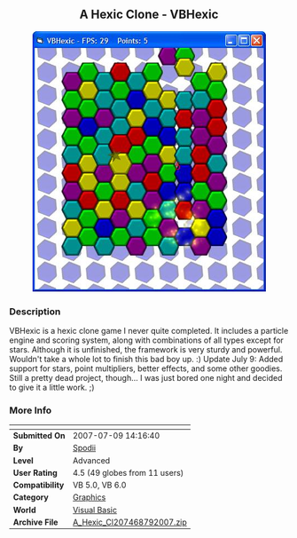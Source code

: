 ﻿<div align="center">

## A Hexic Clone \- VBHexic

<img src="PIC20069111853284513.JPG">
</div>

### Description

VBHexic is a hexic clone game I never quite completed. It includes a particle engine and scoring system, along with combinations of all types except for stars. Although it is unfinished, the framework is very sturdy and powerful. Wouldn't take a whole lot to finish this bad boy up. :) Update July 9: Added support for stars, point multipliers, better effects, and some other goodies. Still a pretty dead project, though... I was just bored one night and decided to give it a little work. ;)
 
### More Info
 


<span>             |<span>
---                |---
**Submitted On**   |2007-07-09 14:16:40
**By**             |[Spodii](https://github.com/Planet-Source-Code/PSCIndex/blob/master/ByAuthor/spodii.md)
**Level**          |Advanced
**User Rating**    |4.5 (49 globes from 11 users)
**Compatibility**  |VB 5\.0, VB 6\.0
**Category**       |[Graphics](https://github.com/Planet-Source-Code/PSCIndex/blob/master/ByCategory/graphics__1-46.md)
**World**          |[Visual Basic](https://github.com/Planet-Source-Code/PSCIndex/blob/master/ByWorld/visual-basic.md)
**Archive File**   |[A\_Hexic\_Cl207468792007\.zip](https://github.com/Planet-Source-Code/spodii-a-hexic-clone-vbhexic__1-66534/archive/master.zip)








